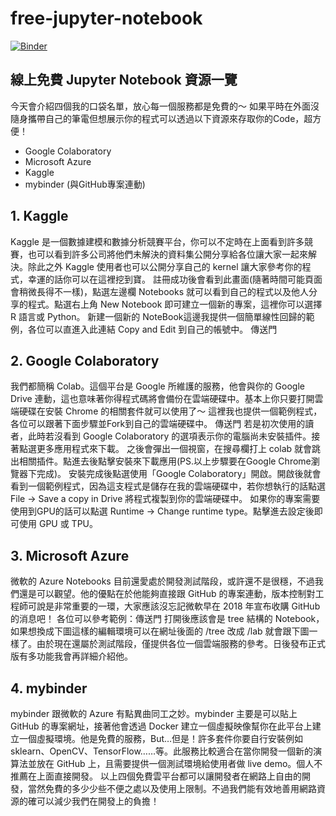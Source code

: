 # free-jupyter-notebook

[![Binder](https://mybinder.org/badge_logo.svg)](https://mybinder.org/v2/gh/1010code/free-jupyter-notebook/master)

## 線上免費 Jupyter Notebook 資源一覽
今天會介紹四個我的口袋名單，放心每一個服務都是免費的～ 如果平時在外面沒隨身攜帶自己的筆電但想展示你的程式可以透過以下資源來存取你的Code，超方便！
- Google Colaboratory
- Microsoft Azure
- Kaggle
- mybinder (與GitHub專案連動)

## 1. Kaggle
Kaggle 是一個數據建模和數據分析競賽平台，你可以不定時在上面看到許多競賽，也可以看到許多公司將他們未解決的資料集公開分享給各位讓大家一起來解決。除此之外 Kaggle 使用者也可以公開分享自己的 kernel 讓大家參考你的程式，幸運的話你可以在這裡挖到寶。
註冊成功後會看到此畫面(隨著時間可能頁面會稍微長得不一樣)，點選左邊欄 Notebooks 就可以看到自己的程式以及他人分享的程式。點選右上角 New Notebook 即可建立一個新的專案，這裡你可以選擇 R 語言或 Python。
新建一個新的 NoteBook這邊我提供一個簡單線性回歸的範例，各位可以直進入此連結 Copy and Edit 到自己的帳號中。 傳送門

## 2. Google Colaboratory
我們都簡稱 Colab。這個平台是 Google 所維護的服務，他會與你的 Google Drive 連動，這也意味著你得程式碼將會備份在雲端硬碟中。基本上你只要打開雲端硬碟在安裝 Chrome 的相關套件就可以使用了～
這裡我也提供一個範例程式，各位可以跟著下面步驟並Fork到自己的雲端硬碟中。
傳送門
若是初次使用的讀者，此時若沒看到 Google Colaboratory 的選項表示你的電腦尚未安裝插件。接著點選更多應用程式來下載。
之後會彈出一個視窗，在搜尋欄打上 colab 就會跳出相關插件。點進去後點擊安裝來下載應用(PS.以上步驟要在Google Chrome瀏覽器下完成)。
安裝完成後點選使用「Google Colaboratory」開啟。開啟後就會看到一個範例程式，因為這支程式是儲存在我的雲端硬碟中，若你想執行的話點選 File → Save a copy in Drive 將程式複製到你的雲端硬碟中。
如果你的專案需要使用到GPU的話可以點選 Runtime → Change runtime type。點擊進去設定後即可使用 GPU 或 TPU。

## 3. Microsoft Azure
微軟的 Azure Notebooks 目前還愛處於開發測試階段，或許還不是很穩，不過我們還是可以觀望。他的優點在於他能夠直接跟 GitHub 的專案連動，版本控制對工程師可說是非常重要的一環，大家應該沒忘記微軟早在 2018 年宣布收購 GitHub 的消息吧！
各位可以參考範例：傳送門
打開後應該會是 tree 結構的 Notebook，如果想換成下圖這樣的編輯環境可以在網址後面的 /tree 改成 /lab 就會跟下圖一樣了。由於現在還屬於測試階段，僅提供各位一個雲端服務的參考。日後發布正式版有多功能我會再詳細介紹他。

## 4. mybinder
mybinder 跟微軟的 Azure 有點異曲同工之妙。mybinder 主要是可以貼上 GitHub 的專案網址，接著他會透過 Docker 建立一個虛擬映像幫你在此平台上建立一個虛擬環境。他是免費的服務，But…但是！許多套件你要自行安裝例如 sklearn、OpenCV、TensorFlow……等。此服務比較適合在當你開發一個新的演算法並放在 GitHub 上，且需要提供一個測試環境給使用者做 live demo。個人不推薦在上面直接開發。
以上四個免費雲平台都可以讓開發者在網路上自由的開發，當然免費的多少少些不便之處以及使用上限制。不過我們能有效地善用網路資源的確可以減少我們在開發上的負擔！
